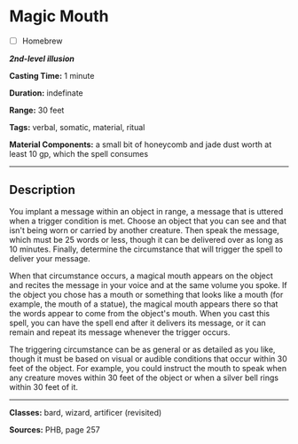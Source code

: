 # Magic Mouth

- [ ] Homebrew

***2nd-level illusion***

**Casting Time:** 1 minute

**Duration:** indefinate

**Range:** 30 feet

**Tags:** verbal, somatic, material, ritual

**Material Components:** a small bit of honeycomb and jade dust worth at least 10 gp, which the spell consumes

---

## Description
You implant a message within an object in range, a message that is uttered when a trigger condition is met.
Choose an object that you can see and that isn't being worn or carried by another creature.
Then speak the message, which must be 25 words or less, though it can be delivered over as long as 10 minutes.
Finally, determine the circumstance that will trigger the spell to deliver your message.

When that circumstance occurs, a magical mouth appears on the object and recites the message in your voice and at the same volume you spoke.
If the object you chose has a mouth or something that looks like a mouth (for example, the mouth of a statue), the magical mouth appears there so that the words appear to come from the object's mouth.
When you cast this spell, you can have the spell end after it delivers its message, or it can remain and repeat its message whenever the trigger occurs.

The triggering circumstance can be as general or as detailed as you like, though it must be based on visual or audible conditions that occur within 30 feet of the object.
For example, you could instruct the mouth to speak when any creature moves within 30 feet of the object or when a silver bell rings within 30 feet of it.

---

**Classes:** bard, wizard, artificer (revisited)

**Sources:** PHB, page 257
